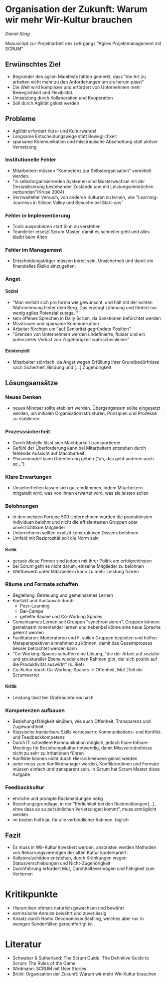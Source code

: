 # Organisation der Zukunft: Warum wir mehr Wir-Kultur brauchen
_Daniel Kling_

Manuscript zur Projektarbeit des Lehrgangs "Agiles Projektmanagement mit SCRUM"


## Erwünschtes Ziel
* Begründer des agilen Manifests hätten gemerkt, dass "die Art zu arbeiten nicht mehr zu den Anforderungen um sie herum passt"
* Die Welt wird komplexer und erfordert von Unternehmen mehr Beweglichkeit und Flexibilität.
* Umsetzung durch Kollaboration und Kooperation
* Soll durch Agilität gelöst werden
## Probleme
* Agilität erfordert Kurs- und Kulturwandel
* Langsame Entscheidungswege statt Beweglichkeit
* sparsame Kommunikation und misstrauische Abschottung statt aktiver Vernetzung 
### Institutionelle Fehler
* Mitarbeitern müssen "Kompetenz zur Selbstorganisation" vermittelt werden.
* "in selbstorganisierenden Systemen sind Musterwechsel mit der Destabiliserung bestehender Zustände und mit Leistungseinbrüchen verbunden"(Kruse 2004)
* Verzweifelter Versuch, von anderen Kulturen zu lernen, wie "Learning-Journeys in Silicon Valley und Besuche bei Start-ups"
### Fehler in Implementierung
* Tools ausprobieren statt Sinn zu verstehen
* Teamleiter ersetzt Scrum Master, damit es schneller geht und alles bleibt beim Alten
### Fehler im Management
* Entscheidungsträger müssen bereit sein, Unsicherheit und damit ein finanzielles Risiko einzugehen.
### Angst
#### Sozial
* "Man verhält sich pro forma wie gewünscht, und hält mit der echten Wahrnehmung hinter dem Berg. Das erzeugt Lähmung und fördert nur wenig agiles Potenzial zutage. "
* kein offenes Sprechen in Daily Scrum, da Sanktionen befürchtet werden
* Misstrauen und sparsame Kommunikation
* Arbeiter fürchten um "auf Seniorität gegründete Position"
* "Grenzen von Unternehmen werden undefinierte, fluider und ein potenzieller Verlust von Zugehörigkeit wahrscheinlicher"

#### Existenziell
* Mitarbeiter störrisch, da Angst wegen Erfüllung ihrer Grundbedürfnisse nach Sicherheit, Bindung und [...] Zugehörigkeit 

## Lösungsansätze

### Neues Denken
* neues Mindset sollte etabliert werden. 
Übergangsteam sollte eingesetzt werden, um initialen Organisationsstrukturen, Prinzipien und Prozesse zu etablieren

### Prozesssicherheit
* Durch Modelle lässt sich Machbarkeit transportieren
* Gefühl der Überforderung kann bei Mitarbeitern entstehen durch fehlende Aussicht auf Machbarkeit
* Phasenmodell kann Orientierung geben ("ah, das geht anderen auch so...")

### Klare Erwartungen
* Unsicherheiten lassen sich gut eindämmen, indem Mitarbeitern mitgeteilt wird, was von ihnen erwartet wird, was sie leisten sollen

### Belohnungen
* in den meisten Fortune 500 Unternehmen würden die produktivsten Individuen belohnt und nicht die effizientesten Gruppen oder unverzichtbare Mitglieder
* Unternehmen sollten explizit konstruktiven Dissens belohnen 
* Umfeld mit Reziprozität soll die Norm sein
#### Kritik
* gerade diese Firmen sind jedoch mit ihrer Politik am erfolgreichsten
* bei Scrum geht es nicht darum, einzelne Mitglieder zu belohnen
* Wettbewerb unter Mitarbeitern kann zu mehr Leistung führen

### Räume und Formate schaffen
* Begleitung, Betreuung und gemeinsames Lernen 
* Kontakt und Austausch durch: 
	* Peer-Learning
	* Bar-Camps
	* geteilte Räume und Co-Working Spaces
* Gemeinsames Lernen soll Gruppen "synchronisieren", Gruppen können gemeinsam voneinander lernen und nebenbei könne eine neue Sprache gelernt werden
* Facilitatoren: Moderatoren und F. sollen Gruppen begleiten und helfen Metaperspektiven einnehmen zu können, damit das Gesamtprozess besser betrachtet werden kann
* "Co-Working-Spaces schaffen eine Lösung, "die der Arbeit auf sozialer und struktureller Ebene wieder einen Rahmen gibt, der sich positiv auf die Produktivität auswirkt" (s. Rief)
* Co-Kultur durch Co-Working-Spaces -> Offenheit, Mut (Teil der Scrumwerte)

#### Kritik
* Leistung lässt bei Großraumbüros nach

### Kompetenzen aufbauen
* Beziehungsfähigkeit einüben, wie auch Offenheit, Transparenz und Zugewandtheit
* Klassische trainierbare Skills verbessern: Kommunikations- und Konflikt- und Feedbackkompetenz
* Durch IT schnellere Kommunikation möglich, jedoch Face-toFace-Meetings für Beziehungskultur notwendig, damit Missverständnisse nicht zu sehr zu Irritationen führen
* Konflikte können nicht durch Hierarchieebene gelöst werden
* jeder muss zum Konfliktmanager werden, Konfliktroutinen und Formate müssen einfach und transparent sein. In Scrum hat Scrum Master diese Aufgabe

### Feedbackkultur
* ehrliche und prompte Rückmeldungen nötig
* Beziehungsgrundlage, in der "Ehrlichkeit bei den Rückmeldungen[...], ohne dass es zu persönlichen Verletzungen kommt", muss ermöglicht werden
* im besten Fall klar, für alle verbindlicher Rahmen, täglich

## Fazit
* Es muss in Wir-Kultur investiert werden, ansonsten werden Methoden von Beharrungsvermögen der alten Kultur konterkariert.
* Kollateralschäden entstehen, durch Kränkungen wegen Statusverschiebungen und Nicht-Zugehörigkeit
* Durchführung erfordert Mut, Durchhaltevermögen und Fähigkeit zum Verlernen

# Kritikpunkte
* Hierarchien oftmals natürlich gewachsen und bewährt
* extrinsische Anreize bewährt und zuverlässig
* Ansatz durch Homo Oeconomicus Bashing, welches aber nur in wenigen Sonderfällen gerechtfertigt ist

# Literatur
- Schwaber & Sutherland: The Scrum Guide. The Definitive Guide to Scrum: The Rules of the Game
- Wirdmann: SCRUM mit User Stories
- Brühl: Organisation der Zukunft: Warum wir mehr Wir-Kultur brauchen
